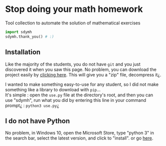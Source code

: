 # Stop doing your math homework
Tool collection to automate the solution of mathematical exercises

```py
import sdymh
sdymh.thank_you() # :)
```

## Installation
Like the majority of the students, you do not have `git` and you just 
discovered it when you saw this page. No problem, you can download the project
easily by [clicking here](https://github.com/antoninhrlt/sdymh/archive/refs/heads/main.zip). 
This will give you a "zip" file, decompress it[¿](https://www.youtube.com/watch?v=HLBSS3JjAh0).

I wanted to make something easy-to-use for any student, so I did not make 
something like a library to download with `pip`... \
It's simple : open the `use.py` file at the directory's root, and then you can 
use "sdymh", run what you did by entering this line in your command prompt[¿](https://www.youtube.com/watch?v=uE9WgNr3OjM) 
: `python3 use.py`[¿](#i-do-not-have-python) 

## I do not have Python
No problem, in Windows 10, open the Microsoft Store, type "python 3" in the 
search bar, select the latest version, and click to "install". or go [here](https://python.org).
